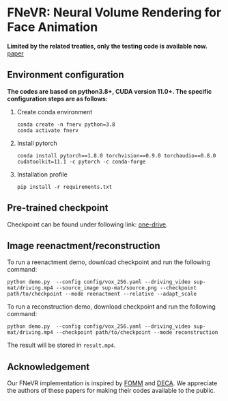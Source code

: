 # FNeVR: Neural Volume Rendering for Face Animation

**Limited by the related treaties, only the testing code is available now.**  \
[paper](https://arxiv.org/abs/2209.10340)

## Environment configuration

 **The codes are based on python3.8+, CUDA version 11.0+. The specific configuration steps are as follows:**

1. Create conda environment
   
   ```shell
   conda create -n fnerv python=3.8
   conda activate fnerv
   ```

2. Install pytorch
   
   ```shell
   conda install pytorch==1.8.0 torchvision==0.9.0 torchaudio==0.8.0 cudatoolkit=11.1 -c pytorch -c conda-forge
   ```

3. Installation profile
   
   ```shell
   pip install -r requirements.txt
   ```

## Pre-trained checkpoint

Checkpoint can be found under following link: [one-drive](https://1drv.ms/u/s!AraiW_uJqO8vhW-6kP0kWUyd_K7T?e=2fKBcx).

## Image reenactment/reconstruction

To run a reenactment demo, download checkpoint and run the following command:

```shell
python demo.py  --config config/vox_256.yaml --driving_video sup-mat/driving.mp4 --source_image sup-mat/source.png --checkpoint path/to/checkpoint --mode reenactment --relative --adapt_scale
```

To run a reconstruction demo, download checkpoint and run the following command:

```shell
python demo.py  --config config/vox_256.yaml --driving_video sup-mat/driving.mp4 --checkpoint path/to/checkpoint --mode reconstruction
```

The result will be stored in `result.mp4`.

## Acknowledgement

Our FNeVR implementation is inspired by [FOMM](https://github.com/AliaksandrSiarohin/first-order-model) and [DECA](https://github.com/YadiraF/DECA). We appreciate the authors of these papers for making their codes available to the public.
